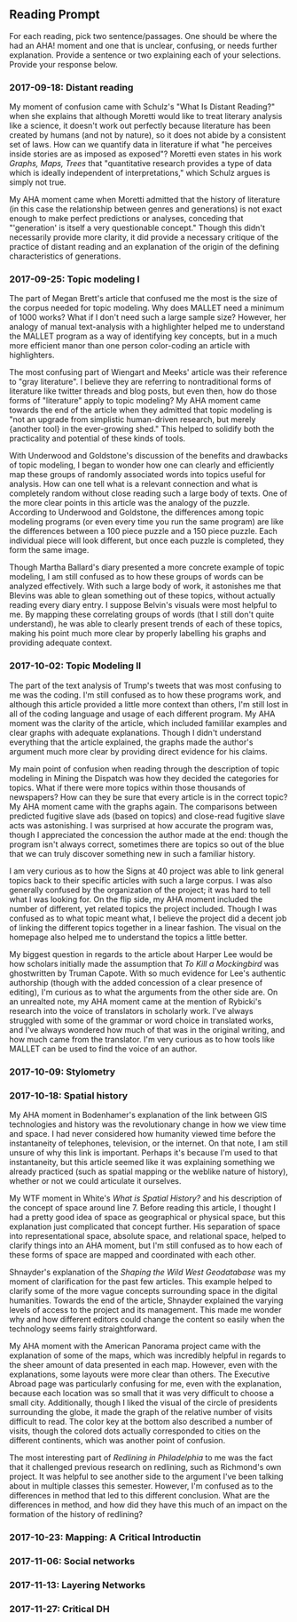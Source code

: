 ## Reading Prompt

For each reading, pick two sentence/passages. One should be where the had an AHA! moment and one that is unclear, confusing, or needs further explanation. Provide a sentence or two explaining each of your selections.  Provide your response below.

 

### 2017-09-18: Distant reading
My moment of confusion came with Schulz's "What Is Distant Reading?" when she explains that although Moretti would like to treat literary analysis like a science, it doesn't work out perfectly because literature has been created by humans (and not by nature), so it does not abide by a consistent set of laws. How can we quantify data in literature if what "he perceives inside stories are as imposed as exposed"? Moretti even states in his work *Graphs, Maps, Trees* that "quantitative research provides a type of data which is ideally independent of interpretations," which Schulz argues is simply not true.

My AHA moment came when Moretti admitted that the history of literature (in this case the relationship between genres and generations) is not exact enough to make perfect predictions or analyses, conceding that "'generation' is itself a very questionable concept." Though this didn't necessarily provide more clarity, it did provide a necessary critique of the practice of distant reading and an explanation of the origin of the defining characteristics of generations.

### 2017-09-25: Topic modeling I
The part of Megan Brett's article that confused me the most is the size of the corpus needed for topic modeling. Why does MALLET need a minimum of 1000 works? What if I don't need such a large sample size?
However, her analogy of manual text-analysis with a highlighter helped me to understand the MALLET program as a way of identifying key concepts, but in a much more efficient manor than one person color-coding an article with highlighters.

The most confusing part of Wiengart and Meeks' article was their reference to "gray literature". I believe they are referring to nontraditional forms of literature like twitter threads and blog posts, but even then, how do those forms of "literature" apply to topic modeling?
My AHA moment came towards the end of the article when they admitted that topic modeling is "not an upgrade from simplistic human-driven research, but merely {another tool} in the ever-growing shed." This helped to solidify both the practicality and potential of these kinds of tools. 

With Underwood and Goldstone's discussion of the benefits and drawbacks of topic modeling, I began to wonder how one can clearly and efficiently map these groups of randomly associated words into topics useful for analysis. How can one tell what is a relevant connection and what is completely random without close reading such a large body of texts.
One of the more clear points in this article was the analogy of the puzzle. According to Underwood and Goldstone, the differences among topic modeling programs (or even every time you run the same program) are like the differences between a 100 piece puzzle and a 150 piece puzzle. Each individual piece will look different, but once each puzzle is completed, they form the same image.

Though Martha Ballard's diary presented a more concrete example of topic modeling, I am still confused as to how these groups of words can be analyzed effectively. With such a large body of work, it astonishes me that Blevins was able to glean something out of these topics, without actually reading every diary entry. 
I suppose Belvin's visuals were most helpful to me. By mapping these correlating groups of words (that I still don't quite understand), he was able to clearly present trends of each of these topics, making his point much more clear by properly labelling his graphs and providing adequate context. 

### 2017-10-02: Topic Modeling II
The part of the text analysis of Trump's tweets that was most confusing to me was the coding. I'm still confused as to how these programs work, and although this article provided a little more context than others, I'm still lost in all of the coding language and usage of each different program.
My AHA moment was the clarity of the article, which included famililar examples and clear graphs with adequate explanations. Though I didn't understand everything that the article explained, the graphs made the author's argument much more clear by providing direct evidence for his claims. 

My main point of confusion when reading through the description of topic modeling in Mining the Dispatch was how they decided the categories for topics. What if there were more topics within those thousands of newspapers? How can they be sure that every article is in the correct topic?
My AHA moment came with the graphs again. The comparisons between predicted fugitive slave ads (based on topics) and close-read fugitive slave acts was astonishing. I was surprised at how accurate the program was, though I appreciated the concession the author made at the end: though the program isn't always correct, sometimes there are topics so out of the blue that we can truly discover something new in such a familiar history. 

I am very curious as to how the Signs at 40 project was able to link general topics back to their specific articles with such a large corpus. I was also generally confused by the organization of the project; it was hard to tell what I was looking for. On the flip side, my AHA moment included the number of different, yet related topics the project included. Though I was confused as to what topic meant what, I believe the project did a decent job of linking the different topics together in a linear fashion. The visual on the homepage also helped me to understand the topics a little better.

My biggest question in regards to the article about Harper Lee would be how scholars initially made the assumption that *To Kill a Mockingbird* was ghostwritten by Truman Capote. With so much evidence for Lee's authentic authorship (though with the added concession of a clear presence of editing), I'm curious as to what the arguments from the other side are. On an unrealted note, my AHA moment came at the mention of Rybicki's research into the voice of translators in scholarly work. I've always struggled with some of the grammar or word choice in translated works, and I've always wondered how much of that was in the original writing, and how much came from the translator. I'm very curious as to how tools like MALLET can be used to find the voice of an author.

### 2017-10-09: Stylometry

### 2017-10-18: Spatial history
My AHA moment in Bodenhamer's explanation of the link between GIS technologies and history was the revolutionary change in how we view time and space. I had never considered how humanity viewed time before the instantaneity of telephones, television, or the internet. On that note, I am still unsure of why this link is important. Perhaps it's because I'm used to that instantaneity, but this article seemed like it was explaining something we already practiced (such as spatial mapping or the weblike nature of history), whether or not we could articulate it ourselves. 

My WTF moment in White's *What is Spatial History?* and his description of the concept of space around line 7. Before reading this article, I thought I had a pretty good idea of space as geographical or physical space, but this explanation just complicated that concept further.
His separation of space into representational space, absolute space, and relational space, helped to clarify things into an AHA moment, but I'm still confused as to how each of these forms of space are mapped and coordinated with each other.

Shnayder's explanation of the *Shaping the Wild West Geodatabase* was my moment of clarification for the past few articles. This example helped to clarify some of the more vague concepts surrounding space in the digital humanities. 
Towards the end of the article, Shnayder explained the varying levels of access to the project and its management. This made me wonder why and how different editors could change the content so easily when the technology seems fairly straightforward. 

My AHA moment with the American Panorama project came with the explanation of some of the maps, which was incredibly helpful in regards to the sheer amount of data presented in each map. However, even with the explanations, some layouts were more clear than others. The Executive Abroad page was particularly confusing for me, even with the explanation, because each location was so small that it was very difficult to choose a small city. Additionally, though I liked the visual of the circle of presidents surrounding the globe, it made the graph of the relative number of visits difficult to read. The color key at the bottom also described a number of visits, though the colored dots actually corresponded to cities on the different continents, which was another point of confusion. 

The most interesting part of *Redlining in Philadelphia* to me was the fact that it challenged previous research on redlining, such as Richmond's own project. It was helpful to see another side to the argument I've been talking about in multiple classes this semester. However, I'm confused as to the differences in method that led to this different conclusion. What are the differences in method, and how did they have this much of an impact on the formation of the history of redlining? 



### 2017-10-23: Mapping: A Critical Introductin

### 2017-11-06: Social networks

### 2017-11-13: Layering Networks

### 2017-11-27: Critical DH
